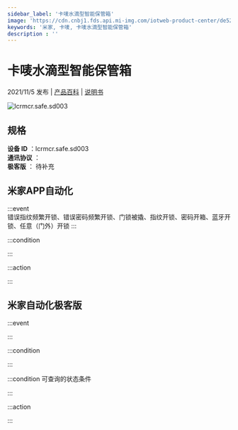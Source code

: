 ```yaml
---
sidebar_label: '卡唛水滴型智能保管箱'
image: 'https://cdn.cnbj1.fds.api.mi-img.com/iotweb-product-center/de52725ac9904993f8f4f64cfa853344_1634721291664.png?GalaxyAccessKeyId=AKVGLQWBOVIRQ3XLEW&Expires=9223372036854775807&Signature=RSpR+h1j+JTstQ2L0JwQu4KdGZI='
keywords: '米家, 卡唛, 卡唛水滴型智能保管箱'
description : ''
---
```

# 卡唛水滴型智能保管箱

2021/11/5 发布 | [产品百科](https://home.mi.com/webapp/content/baike/product/index.html?model=lcrmcr.safe.sd003/) | [说明书](https://home.mi.com/views/introduction.html?model=lcrmcr.safe.sd003&region=cn)

![lcrmcr.safe.sd003](https://cdn.cnbj1.fds.api.mi-img.com/iotweb-product-center/de52725ac9904993f8f4f64cfa853344_1634721291664.png?GalaxyAccessKeyId=AKVGLQWBOVIRQ3XLEW&Expires=9223372036854775807&Signature=RSpR+h1j+JTstQ2L0JwQu4KdGZI=)

## 规格  
> 
**设备 ID** ：lcrmcr.safe.sd003  
**通讯协议** ：  
**极客版**  ： 待补充 


## 米家APP自动化  

:::event  
错误指纹频繁开锁、错误密码频繁开锁、门锁被撬、指纹开锁、密码开箱、蓝牙开锁、任意（门外）开锁
:::

:::condition  

:::

:::action   

:::

## 米家自动化极客版  

:::event  

:::

:::condition  

:::

:::condition 可查询的状态条件  

:::

:::action  

:::

        
